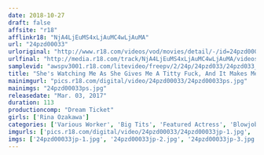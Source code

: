 ```yaml
---
date: 2018-10-27
draft: false
affsite: "r18"
afflinkr18: "NjA4LjEuMS4xLjAuMC4wLjAuMA"
url: "24pzd00033"
urloriginal: "http://www.r18.com/videos/vod/movies/detail/-/id=24pzd00033"
urlfinal: "http://media.r18.com/track/NjA4LjEuMS4xLjAuMC4wLjAuMA/videos/vod/movies/detail/-/id=24pzd00033"
samplevid: "awspv3001.r18.com/litevideo/freepv/2/24p/24pzd033/24pzd033_dmb_w.mp4"
title: "She's Watching Me As She Gives Me A Titty Fuck, And It Makes Me Feel Bashful Rina Okazawa"
mainimgurl: "pics.r18.com/digital/video/24pzd00033/24pzd00033ps.jpg"
mainimgs: "24pzd00033ps.jpg"
releasedate: "Mar. 03, 2017"
duration: 113
productioncomp: "Dream Ticket"
girls: ['Rina Ozakawa']
categories: ['Various Worker', 'Big Tits', 'Featured Actress', 'Blowjob', 'Titty Fuck', 'POV', 'Hi-Def']
imgurls: ['pics.r18.com/digital/video/24pzd00033/24pzd00033jp-1.jpg', 'pics.r18.com/digital/video/24pzd00033/24pzd00033jp-2.jpg', 'pics.r18.com/digital/video/24pzd00033/24pzd00033jp-3.jpg', 'pics.r18.com/digital/video/24pzd00033/24pzd00033jp-4.jpg', 'pics.r18.com/digital/video/24pzd00033/24pzd00033jp-5.jpg', 'pics.r18.com/digital/video/24pzd00033/24pzd00033jp-6.jpg', 'pics.r18.com/digital/video/24pzd00033/24pzd00033jp-7.jpg', 'pics.r18.com/digital/video/24pzd00033/24pzd00033jp-8.jpg', 'pics.r18.com/digital/video/24pzd00033/24pzd00033jp-9.jpg', 'pics.r18.com/digital/video/24pzd00033/24pzd00033jp-10.jpg', 'pics.r18.com/digital/video/24pzd00033/24pzd00033jp-11.jpg', 'pics.r18.com/digital/video/24pzd00033/24pzd00033jp-12.jpg', 'pics.r18.com/digital/video/24pzd00033/24pzd00033jp-13.jpg', 'pics.r18.com/digital/video/24pzd00033/24pzd00033jp-14.jpg', 'pics.r18.com/digital/video/24pzd00033/24pzd00033jp-15.jpg', 'pics.r18.com/digital/video/24pzd00033/24pzd00033jp-16.jpg', 'pics.r18.com/digital/video/24pzd00033/24pzd00033jp-17.jpg', 'pics.r18.com/digital/video/24pzd00033/24pzd00033jp-18.jpg', 'pics.r18.com/digital/video/24pzd00033/24pzd00033jp-19.jpg', 'pics.r18.com/digital/video/24pzd00033/24pzd00033jp-20.jpg']
imgs: ['24pzd00033jp-1.jpg', '24pzd00033jp-2.jpg', '24pzd00033jp-3.jpg', '24pzd00033jp-4.jpg', '24pzd00033jp-5.jpg', '24pzd00033jp-6.jpg', '24pzd00033jp-7.jpg', '24pzd00033jp-8.jpg', '24pzd00033jp-9.jpg', '24pzd00033jp-10.jpg', '24pzd00033jp-11.jpg', '24pzd00033jp-12.jpg', '24pzd00033jp-13.jpg', '24pzd00033jp-14.jpg', '24pzd00033jp-15.jpg', '24pzd00033jp-16.jpg', '24pzd00033jp-17.jpg', '24pzd00033jp-18.jpg', '24pzd00033jp-19.jpg', '24pzd00033jp-20.jpg']
---
```

